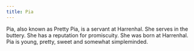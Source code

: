 ```yaml
---
title: Pia
---
```


Pia, also known as Pretty Pia, is a servant at Harrenhal. She serves in the buttery. She has a reputation for promiscuity. She was born at Harrenhal. Pia is young, pretty, sweet and somewhat simpleminded. 


